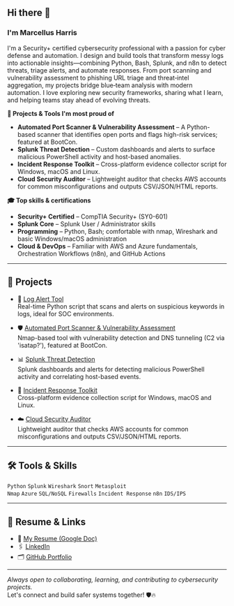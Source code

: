 ## Hi there 👋

### I'm Marcellus Harris

I'm a Security+ certified cybersecurity professional with a passion for cyber defense and automation. I design and build tools that transform messy logs into actionable insights—combining Python, Bash, Splunk, and n8n to detect threats, triage alerts, and automate responses. From port scanning and vulnerability assessment to phishing URL triage and threat‑intel aggregation, my projects bridge blue‑team analysis with modern automation. I love exploring new security frameworks, sharing what I learn, and helping teams stay ahead of evolving threats.

**🌟 Projects & Tools I'm most proud of**

- **Automated Port Scanner & Vulnerability Assessment** – A Python-based scanner that identifies open ports and flags high-risk services; featured at BootCon.
- **Splunk Threat Detection** – Custom dashboards and alerts to surface malicious PowerShell activity and host-based anomalies.
- **Incident Response Toolkit** – Cross-platform evidence collector script for Windows, macOS and Linux.
- **Cloud Security Auditor** – Lightweight auditor that checks AWS accounts for common misconfigurations and outputs CSV/JSON/HTML reports.

**🎓 Top skills & certifications**

- **Security+ Certified** – CompTIA Security+ (SY0-601)
- **Splunk Core** – Splunk User / Administrator skills
- **Programming** – Python, Bash; comfortable with nmap, Wireshark and basic Windows/macOS administration
- **Cloud & DevOps** – Familiar with AWS and Azure fundamentals, Orchestration Workflows (n8n), and GitHub Actions

---

## 🚀 Projects

- 🔎 [Log Alert Tool](https://github.com/MarcellusHarris/log-alert-tool)  
  Real-time Python script that scans and alerts on suspicious keywords in logs, ideal for SOC environments.

- 🛡️ [Automated Port Scanner & Vulnerability Assessment](https://github.com/MarcellusHarris/automated-port-scanner)  
  Nmap-based tool with vulnerability detection and DNS tunneling (C2 via 'isatap?'), featured at BootCon.

- 📊 [Splunk Threat Detection](https://github.com/MarcellusHarris/splunk-threat-detection)  
  Splunk dashboards and alerts for detecting malicious PowerShell activity and correlating host-based events.

- 🧠 [Incident Response Toolkit](https://github.com/MarcellusHarris/incident-response-toolkit)  
  Cross-platform evidence collection script for Windows, macOS and Linux.

- ☁️ [Cloud Security Auditor](https://github.com/MarcellusHarris/cloud-security-auditor)  
  Lightweight auditor that checks AWS accounts for common misconfigurations and outputs CSV/JSON/HTML reports.

---

## 🛠 Tools & Skills

`Python` `Splunk` `Wireshark` `Snort` `Metasploit`  
`Nmap` `Azure` `SQL/NoSQL` `Firewalls` `Incident Response` `n8n` `IDS/IPS`

---

## 📄 Resume & Links

- 📄 [My Resume (Google Doc)](https://tinyurl.com/3s3ktx29)
- 🖇 [LinkedIn](https://www.linkedin.com/in/marcellus-harris/)
- 🗂 [GitHub Portfolio](https://github.com/MarcellusHarris)

---

*Always open to collaborating, learning, and contributing to cybersecurity projects.*  
Let's connect and build safer systems together! 🛡️🔥
